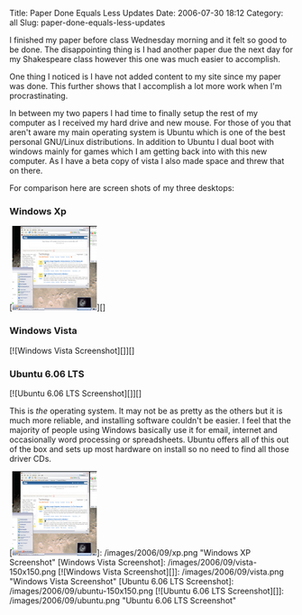 Title: Paper Done Equals Less Updates
Date: 2006-07-30 18:12
Category: all
Slug: paper-done-equals-less-updates

I finished my paper before class Wednesday morning and it felt so good
to be done. The disappointing thing is I had another paper due the next
day for my Shakespeare class however this one was much easier to
accomplish.

One thing I noticed is I have not added content to my site since my
paper was done. This further shows that I accomplish a lot more work
when I'm procrastinating.

In between my two papers I had time to finally setup the rest of my
computer as I received my hard drive and new mouse. For those of you
that aren't aware my main operating system is Ubuntu which is one of the
best personal GNU/Linux distributions. In addition to Ubuntu I dual boot
with windows mainly for games which I am getting back into with this new
computer. As I have a beta copy of vista I also made space and threw
that on there.

For comparison here are screen shots of my three desktops:

### Windows Xp

[![Windows XP Screenshot][]][]

### Windows Vista

[![Windows Vista Screenshot][]][]

### Ubuntu 6.06 LTS

[![Ubuntu 6.06 LTS Screenshot][]][]

This is *the* operating system. It may not be as pretty as the others
but it is much more reliable, and installing software couldn't be
easier. I feel that the majority of people using Windows basically use
it for email, internet and occasionally word processing or spreadsheets.
Ubuntu offers all of this out of the box and sets up most hardware on
install so no need to find all those driver CDs.

  [Windows XP Screenshot]: /images/2006/09/xp-150x150.png
  [![Windows XP Screenshot][]]: /images/2006/09/xp.png
    "Windows XP Screenshot"
  [Windows Vista Screenshot]: /images/2006/09/vista-150x150.png
  [![Windows Vista Screenshot][]]: /images/2006/09/vista.png
    "Windows Vista Screenshot"
  [Ubuntu 6.06 LTS Screenshot]: /images/2006/09/ubuntu-150x150.png
  [![Ubuntu 6.06 LTS Screenshot][]]: /images/2006/09/ubuntu.png
    "Ubuntu 6.06 LTS Screenshot"
